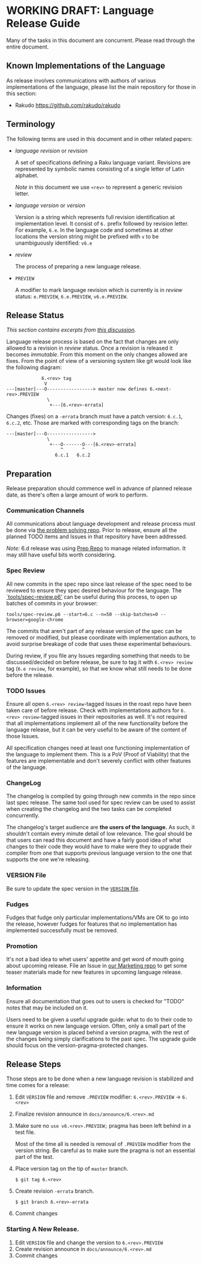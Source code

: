 # WORKING DRAFT: Language Release Guide

Many of the tasks in this document are concurrent. Please read through the entire document.

## Known Implementations of the Language

As release involves communications with authors of various implementations of the language,
please list the main repository for those in this section:

* Rakudo https://github.com/rakudo/rakudo

## Terminology

The following terms are used in this document and in other related papers:

- _language revision_ or _revision_

  A set of specifications defining a Raku language variant. Revisions are represented by symbolic names consisting of
  a single letter of Latin alphabet.

  _Note_ in this document we use `<rev>` to represent a generic revision letter.

- _language version_ or _version_

  Version is a string which represents full revision identification at implementation level. It consist of `6.` prefix
  followed by revision letter. For example, `6.e`. In the language code and sometimes at other locations the version
  string might be prefixed with `v` to be unambiguously identified: `v6.e`

- _review_

   The process of preparing a new language release.

- `PREVIEW`

   A modifier to mark language revision which is currently is in _review_ status: `e.PREVIEW`, `6.e.PREVIEW`,
   `v6.e.PREVIEW`.

## Release Status

_This section contains excerpts from [this discussion](https://github.com/perl6/problem-solving/issues/31)._

Language release process is based on the fact that changes are only allowed to a revision in _review_ status. Once a
revision is released it becomes _immutable_. From this moment on the only changes allowed are fixes. From the point of
view of a versioning system like git would look like the following diagram:

```
             6.<rev> tag
              V
---[master]---O-----------------> master now defines 6.<next-rev>.PREVIEW
               \
                +---[6.<rev>-errata]
```

Changes (fixes) on a `-errata` branch must have a patch version: `6.c.1`, `6.c.2`, etc. Those are marked with
corresponding tags on the branch:

```
---[master]---O----------------->
               \
                +---O-------O---[6.<rev>-errata]
                    ^       ^
                  6.c.1   6.c.2
```

## Preparation

Release preparation should commence well in advance of planned release date, as there's often a large amount of work to
perform.

### Communication Channels

All communications about language development and release process must be done via
[the problem solving repo](https://github.com/perl6/problem-solving). Prior to release, ensure
all the planned TODO items and Issues in that repository have been addressed.

_Note:_ 6.d release was using [Prep Repo](https://github.com/perl6/6.d-prep) to manage related
information. It may still have useful bits worth considering.

### Spec Review

All new commits in the spec repo since last release of the spec need to be reviewed to ensure
they spec desired behaviour for the language. The [`tools/spec-review.p6'](tools/spec-review.p6)
can be useful during this process, to open up batches of commits in your browser:

    tools/spec-review.p6 --start=6.c --n=50 --skip-batches=0 --browser=google-chrome

The commits that aren't part of any release version of the spec can be removed or modified, but
please coordinate with implementation authors, to avoid surprise breakage of code that uses these
experimental behaviours.

During review, if you file any Issues regarding something that needs to be discussed/decided on before release, be sure
to tag it with `6.<rev> review` tag (`6.e review`, for example), so that we know what still needs to be done before the
release.

### TODO Issues

Ensure all open `6.<rev> review`-tagged Issues in the roast repo have been taken care of before release.
Check with implementations authors for `6.<rev> review`-tagged issues in their repositories as well.
It's not required that all implementations implement all of the new functionality before the
language release, but it can be very useful to be aware of the content of those Issues.

All specification changes need at least one functioning implementation of the language to
implement them. This is a PoV (Proof of Viability) that the features are implementable and don't
severely conflict with other features of the language.

### ChangeLog

The changelog is compiled by going through new commits in the repo since last spec release.
The same tool used for spec review can be used to assist when creating the changelog and the two
tasks can be completed concurrently.

The changelog's target audience are **the users of the language.** As such, it shouldn't contain
every minute detail of low relevance. The goal should be that users can read this document and
have a fairly good idea of what changes to their code they would have to make were they to upgrade
their compiler from one that supports previous language version to the one that supports the
one we're releasing.

### VERSION File

Be sure to update the spec version in the [`VERSION` file](https://github.com/perl6/roast/blob/master/VERSION).

### Fudges

Fudges that fudge only particular implementations/VMs are OK to go into the release, however
fudges for features that no implementation has implemented successfully must be removed.

### Promotion

It's not a bad idea to whet users' appetite and get word of mouth going about upcoming release.
File an Issue in [our Marketing repo](https://github.com/perl6/marketing) to get some teaser
materials made for new features in upcoming language release.

### Information

Ensure all documentation that goes out to users is checked for "TODO" notes
that may be included on it.

Users need to be given a useful upgrade guide: what to do to their code to
ensure it works on new language version. Often, only a small part of the
new language version is placed behind a version pragma, with the rest of the
changes being simply clarifications to the past spec. The upgrade guide should
focus on the version-pragma-protected changes.

## Release Steps

Those steps are to be done when a new language revision is stabilized and time comes for a release:

1. Edit `VERSION` file and remove `.PREVIEW` modifier: `6.<rev>.PREVIEW` -> `6.<rev>`
1. Finalize revision announce in `docs/announce/6.<rev>.md`
1. Make sure no `use v6.<rev>.PREVIEW;` pragma has been left behind in a test file.

   Most of the time all is needed is removal of `.PREVIEW` modifier from the version string. Be careful as to make sure
   the pragma is not an essential part of the test.

1. Place version tag on the tip of `master` branch.

   ```
   $ git tag 6.<rev>
   ```
1. Create revision `-errata` branch.

   ```
   $ git branch 6.<rev>-errata
   ```

1. Commit changes

### Starting A New Release.

1. Edit `VERSION` file and change the version to `6.<rev>.PREVIEW`
1. Create revision announce in `docs/announce/6.<rev>.md`
1. Commit changes
